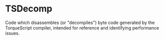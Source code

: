 # TSDecomp

Code which disassembles (or "decompiles") byte code generated by the TorqueScript compiler, 
intended for reference and identifying performance issues.

